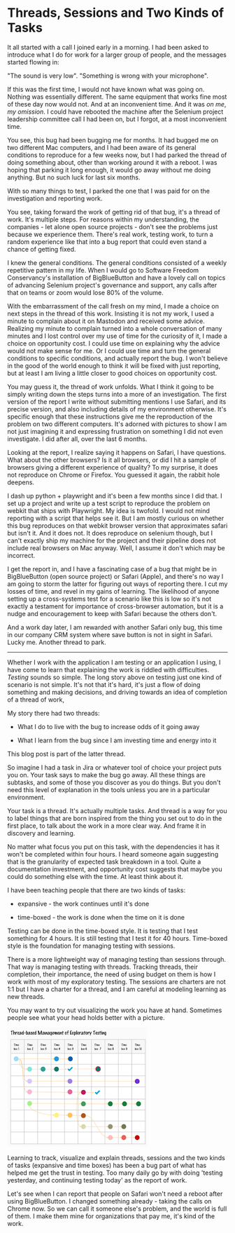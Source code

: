 # Threads, Sessions and Two Kinds of Tasks

It all started with a call I joined early in a morning. I had been asked to introduce what I do for work for a larger group of people, and the messages started flowing in:

"The sound is very low". "Something is wrong with your microphone".

If this was the first time, I would not have known what was going on. Nothing was essentially different. The same equipment that works fine most of these day now would not. And at an inconvenient time. And it was *on me*, *my omission*. I could have rebooted the machine after the Selenium project leadership committee call I had been on, but I forgot, at a most inconvenient time.

You see, this bug had been bugging me for months. It had bugged me on two different Mac computers, and I had been aware of its general conditions to reproduce for a few weeks now, but I had parked the thread of doing something about, other than working around it with a reboot. I was hoping that parking it long enough, it would go away without me doing anything. But no such luck for last six months.

With so many things to test, I parked the one that I was paid for on the investigation and reporting work.

You see, taking forward the work of getting rid of that bug, it's a thread of work. It's multiple steps. For reasons within my understanding, the companies - let alone open source projects - don't see the problems just because we experience them. There's real work, testing work, to turn a random experience like that into a bug report that could even stand a chance of getting fixed.

I knew the general conditions. The general conditions consisted of a weekly repetitive pattern in my life. When I would go to Software Freedom Conservancy's installation of BigBlueButton and have a lovely call on topics of advancing Selenium project's governance and support, any calls after that on teams or zoom would lose 80% of the volume.

With the embarrassment of the call fresh on my mind, I made a choice on next steps in the thread of this work. Insisting it is not my work, I used a minute to complain about it on Mastodon and received some advice. Realizing my minute to complain turned into a whole conversation of many minutes and I lost control over my use of time for the curiosity of it, I made a choice on opportunity cost. I could use time on explaining why the advice would not make sense for me. Or I could use time and turn the general conditions to specific conditions, and actually report the bug. I won't believe in the good of the world enough to think it will be fixed with just reporting, but at least I am living a little closer to good choices on opportunity cost.

You may guess it, the thread of work unfolds. What I think it going to be simply writing down the steps turns into a more of an investigation. The first version of the report I write without submitting mentions I use Safari, and its precise version, and also including details of my environment otherwise. It's specific enough that these instructions give me the reproduction of the problem on two different computers. It's adorned with pictures to show I am not just imagining it and expressing frustration on something I did not even investigate. I did after all, over the last 6 months.

Looking at the report, I realize saying it happens on Safari, I have questions. What about the other browsers? Is it all browsers, or did I hit a sample of browsers giving a different experience of quality? To my surprise, it does not reproduce on Chrome or Firefox. You guessed it again, the rabbit hole deepens.

I dash up python + playwright and it's been a few months since I did that. I set up a project and write up a test script to reproduce the problem on webkit that ships with Playwright. My idea is twofold. I would not mind reporting with a script that helps see it. But I am mostly curious on whether this bug reproduces on that webkit browser version that approximates safari but isn't it. And it does not. It does reproduce on selenium though, but I can't exactly ship my machine for the project and their pipeline does not include real browsers on Mac anyway. Well, I assume it don't which may be incorrect.

I get the report in, and I have a fascinating case of a bug that might be in BigBlueButton (open source project) or Safari (Apple), and there's no way I am going to storm the latter for figuring out ways of reporting there. I cut my losses of time, and revel in my gains of learning. The likelihood of anyone setting up a cross-systems test for a scenario like this is low so it's not exactly a testament for importance of cross-browser automation, but it is a nudge and encouragement to keep with Safari because the others don't.

And a work day later, I am rewarded with another Safari only bug, this time in our company CRM system where save button is not in sight in Safari. Lucky me. Another thread to park.

---

Whether I work with the application I am testing or an application I using, I have come to learn that explaining the work is riddled with difficulties. *Testing* sounds so simple. The long story above on testing just one kind of scenario is not simple. It's not that it's hard, it's just a flow of doing something and making decisions, and driving towards an idea of completion of a thread of work,

My story there had two threads:

* What I do to live with the bug to increase odds of it going away

* What I learn from the bug since I am investing time and energy into it

This blog post is part of the latter thread.

So imagine I had a task in Jira or whatever tool of choice your project puts you on. Your task says to make the bug go away. All these things are subtasks, and some of those you discover as you do things. But you don't need this level of explanation in the tools unless you are in a particular environment.

Your task is a thread. It's actually multiple tasks. And thread is a way for you to label things that are born inspired from the thing you set out to do in the first place, to talk about the work in a more clear way. And frame it in discovery and learning.

No matter what focus you put on this task, with the dependencies it has it won't be completed within four hours. I heard someone again suggesting that is the granularity of expected task breakdown in a tool. Quite a documentation investment, and opportunity cost suggests that maybe you could do something else with the time. At least think about it.

I have been teaching people that there are two kinds of tasks:

* expansive - the work continues until it's done

* time-boxed - the work is done when the time on it is done

Testing can be done in the time-boxed style. It is testing that I test something for 4 hours. It is still testing that I test it for 40 hours. Time-boxed style is the foundation for managing testing with sessions.

There is a more lightweight way of managing testing than sessions through. That way is managing testing with threads. Tracking threads, their completion, their importance, the need of using budget on them is how I work with most of my exploratory testing. The sessions are charters are not 1:1 but I have a charter for a thread, and I am careful at modeling learning as new threads.

You may want to try out visualizing the work you have at hand. Sometimes people see what your head holds better with a picture.

![Threads](./Threads.png)

Learning to track, visualize and explain threads, sessions and the two kinds of tasks (expansive and time boxes) has been a bug part of what has helped me get the trust in testing. Too many daily go by with doing 'testing yesterday, and continuing testing today' as the report of work.

Let's see when I can report that people on Safari won't need a reboot after using BigBlueButton. I changed something already - taking the calls on Chrome now. So we can call it someone else's problem, and the world is full of them. I make them mine for organizations that pay me, it's kind of the work.
